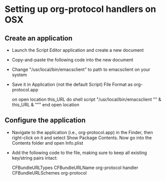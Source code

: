 # Setting up org-protocol handlers on OSX #

## Create an application ##

- Launch the Script Editor application and create a new document
- Copy-and-paste the following code into the new document
- Change "/usr/local/bin/emacsclient" to path to emacsclient on your system
- Save it in Application (not the default Script) File Format as org-protocol.app

    on open location this_URL
        do shell script "/usr/local/bin/emacsclient \"" & this_URL & "\""
    end open location

## Configure the application ##

- Navigate to the application (i.e., org-protocol.app) in the Finder, then right-click on it and
  select Show Package Contents. Now go into the Contents folder and open Info.plist
- Add the following code to the file, making sure to keep all existing key/string pairs intact:

    <key>CFBundleURLTypes</key>
    <array>
      <dict>
        <key>CFBundleURLName</key>
        <string>org-protocol handler</string>
        <key>CFBundleURLSchemes</key>
        <array>
          <string>org-protocol</string>
        </array>
      </dict>
    </array>
